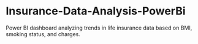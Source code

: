# Insurance-Data-Analysis-PowerBi
Power BI dashboard analyzing trends in life insurance data based on BMI, smoking status, and charges.
